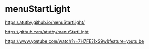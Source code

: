# menuStartLight

https://atutby.github.io/menuStartLight/

https://github.com/atutby/menuStartLight

https://www.youtube.com/watch?v=7H7FE71xS9w&feature=youtu.be
